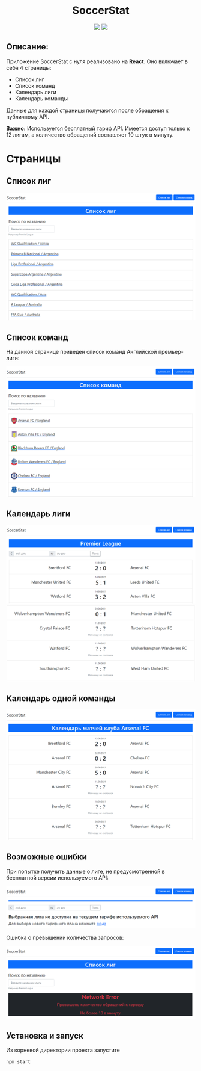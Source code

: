 <h1 align="center">SoccerStat</h1>

<p align="center">
<img src="https://img.shields.io/badge/react-17.0.2-blue">
<img src="https://img.shields.io/badge/made%20by-EmonamontE-green">
</p>

## Описание:

Приложение SoccerStat с нуля реализовано на **React**. Оно включает в себя 4 страницы:

- Список лиг
- Список команд
- Календарь лиги
- Календарь команды

Данные для каждой страницы получаются после обращения к публичному API.

**Важно:** Используется бесплатный тариф API. Имеется доступ только к 12 лигам, а количество обращений составляет 10 штук в минуту.

# Страницы

## Список лиг

![picture](https://github.com/EmonamontE/SoccerStat/blob/main/readme_assets/ListOfLeagues.PNG)

## Список команд

На данной странице приведен список команд Английской премьер-лиги:

![picture](https://github.com/EmonamontE/SoccerStat/blob/main/readme_assets/ListOfTeams.PNG)

## Календарь лиги

![picture](https://github.com/EmonamontE/SoccerStat/blob/main/readme_assets/LeagueCalendar_1.PNG)
![picture](https://github.com/EmonamontE/SoccerStat/blob/main/readme_assets/LeagueCalendar_2.PNG)

## Календарь одной команды

![picture](https://github.com/EmonamontE/SoccerStat/blob/main/readme_assets/TeamCalendar.PNG)

## Возможные ошибки

При попытке получить данные о лиге, не предусмотренной в бесплатной версии используемого API:

![picture](https://github.com/EmonamontE/SoccerStat/blob/main/readme_assets/LeaguesError.PNG)

Ошибка о превышении количества запросов:

![picture](https://github.com/EmonamontE/SoccerStat/blob/main/readme_assets/RequestError.PNG)

## Установка и запуск

Из корневой директории проекта запустите
```
npm start
```
